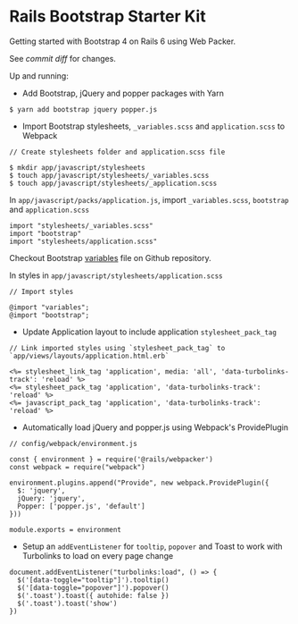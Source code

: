 # Rails Bootstrap Starter Kit

Getting started with Bootstrap 4 on Rails 6 using Web Packer.

See *commit diff* for changes.

Up and running:

* Add Bootstrap, jQuery and popper packages with Yarn

```
$ yarn add bootstrap jquery popper.js
```

* Import Bootstrap stylesheets, `_variables.scss` and `application.scss` to Webpack

```
// Create stylesheets folder and application.scss file

$ mkdir app/javascript/stylesheets
$ touch app/javascript/stylesheets/_variables.scss
$ touch app/javascript/stylesheets/_application.scss
```

In `app/javascript/packs/application.js`, import `_variables.scss`, `bootstrap` and `application.scss`

```
import "stylesheets/_variables.scss"
import "bootstrap"
import "stylesheets/application.scss"
```

Checkout Bootstrap [variables](https://github.com/twbs/bootstrap/blob/master/scss/_variables.scss) file on Github repository.

In styles in `app/javascript/stylesheets/application.scss`
```
// Import styles

@import "variables";
@import "bootstrap";
```

* Update Application layout to include application `stylesheet_pack_tag`

```
// Link imported styles using `stylesheet_pack_tag` to `app/views/layouts/application.html.erb`

<%= stylesheet_link_tag 'application', media: 'all', 'data-turbolinks-track': 'reload' %>
<%= stylesheet_pack_tag 'application', 'data-turbolinks-track': 'reload' %>
<%= javascript_pack_tag 'application', 'data-turbolinks-track': 'reload' %>
```

* Automatically load jQuery and popper.js using Webpack's ProvidePlugin

```
// config/webpack/environment.js

const { environment } = require('@rails/webpacker')
const webpack = require("webpack")

environment.plugins.append("Provide", new webpack.ProvidePlugin({
  $: 'jquery',
  jQuery: 'jquery',
  Popper: ['popper.js', 'default']
}))

module.exports = environment
```

* Setup an `addEventListener` for `tooltip`, `popover` and Toast to work with Turbolinks to load on every page change

```
document.addEventListener("turbolinks:load", () => {
  $('[data-toggle="tooltip"]').tooltip()
  $('[data-toggle="popover"]').popover()
  $('.toast').toast({ autohide: false })
  $('.toast').toast('show')
})
```
